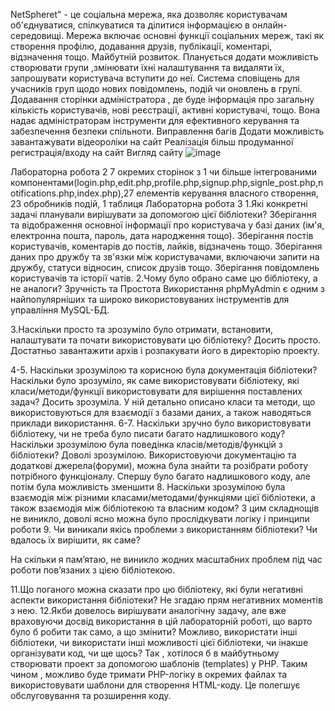 NetSpheret" - це соціальна мережа, яка дозволяє користувачам об'єднуватися, спілкуватися та ділитися інформацією в онлайн-середовищі. Мережа включає основні функції соціальних мереж, такі як створення профілю, додавання друзів, публікації, коментарі, відзначення тощо.
Майбутній розвиток. 
Планується додати можливість створювати групи ,змінювати їхні налаштування та видаляти їх,  запрошувати користувача вступити до неї.
Система сповіщень для учасників груп щодо нових повідомлень, подій чи оновлень в  групі.
 Додавання сторінки адміністратора , де буде інформація про загальну кількість користувачів, нові реєстрації, активні користувачі, тощо. Вона надає адміністраторам інструменти для ефективного керування та забезпечення безпеки спільноти.
Виправлення багів
Додати можливість завантажувати відеороліки на сайт
Реалізація більш продуманної регистрація/входу на сайт
Вигляд сайтy
![image](https://github.com/Nastya231213/ProjectForTheFirstTerm/assets/122891769/a2375810-497d-46f8-9212-981776f4f33c)

Лабораторна робота 2 
7 окремих сторінок з 1 чи більше інтегрованими компонентами(login.php,edit.php,profile.php,signup.php,signle_post.php,notifications.php,index.php),27 елементів керування власного створення, 23 обробників подій, 1 таблиця
Лабораторна робота 3
1.Які конкретні задачі планували вирішувати за допомогою цієї бібліотеки?
Зберігання та відображення основної інформації про користувача у базі даних (ім'я, електронна пошта, пароль, дата народження тощо).
Зберігання постів користувачів, коментарів до постів, лайків, відзначень тощо.
Зберігання даних про дружбу та зв'язки між користувачами, включаючи запити на дружбу, статуси відносин, список друзів тощо.
Зберігання повідомлень користувачів та історії чатів.
2.Чому було обрано саме цю бібліотеку, а не аналоги?
Зручність та Простота Використання phpMyAdmin є одним з найпопулярніших та широко використовуваних інструментів для управління MySQL-БД.

3.Наскільки просто та зрозуміло було отримати, встановити, налаштувати та почати використовувати цю бібліотеку?
Досить просто. Достатньо завантажити архів і розпакувати 
його в директорію проекту.

4-5. Наскільки зрозумілою та корисною була документація бібліотеки? Наскільки було зрозуміло, як саме використовувати
бібліотеку, які класи/методи/функції використовувати для вирішення поставлених задач?
Досить зрозуміла. У ній детально описано класи та методи, що використовуються для взаємодії з базами даних, а також наводяться приклади використання.
6-7. Наскільки зручно було використовувати бібліотеку, чи не треба було писати багато надлишкового коду? Наскільки зрозумілою була поведінка класів/методів/функцій з бібліотеки?
Доволі зрозумілою. Використовуючи документацію та додаткові джерела(форуми), можна була знайти та розібрати роботу потрібного функціоналу. Спершу було багато надлишкового коду, але потім була можливість зменшити
8. Наскільки зрозумілою була взаємодія між різними класами/методами/функціями цієї бібліотеки, а також взаємодія між бібліотекою та власним кодом?
З цим складнощів не виникло, доволі ясно можна було прослідкувати логіку і принципи роботи
9. Чи виникали якісь проблеми з використанням
бібліотеки? Чи вдалось їх вирішити, як саме?

На скільки я пам’ятаю, не виникло жодних масштабних проблем під час
роботи пов’язаних з цією бібліотекою.


11.Що поганого можна сказати про цю бібліотеку, які були негативні аспекти використання бібліотеки?
Не згадаю прям негативних моментів з нею. 
12.Якби довелось вирішувати аналогічну задачу, але вже враховуючи досвід використання в цій лабораторній роботі, що варто було б робити так само, а що змінити? Можливо, використати інші бібліотеки, чи використати інші можливості цієї бібліотеки, чи інакше організувати код, чи ще щось?
Так , хотілося б в майбутньому створювати проект за допомогою шаблонів (templates) у PHP. Таким чином , можливо буде тримати PHP-логіку в окремих файлах та використовувати шаблони для створення HTML-коду. Це полегшує обслуговування та розширення коду.
